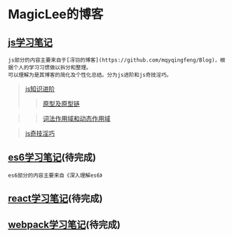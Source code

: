 # MagicLee的博客

## [js学习笔记]()
```
js部分的内容主要来自于[冴羽的博客](https://github.com/mqyqingfeng/Blog)，根据个人的学习习惯做以拆分和整理。
可以理解为是其博客的简化及个性化总结。分为js进阶和js奇技淫巧。
```
>[js知识进阶](https://github.com/MagicLeeW/Blog/issues/1)
>>[原型及原型链](https://github.com/MagicLeeW/Blog/issues/3)

>>[词法作用域和动态作用域](https://github.com/MagicLeeW/Blog/issues/4)

>[js奇技淫巧](https://github.com/MagicLeeW/Blog/issues/2)


## [es6学习笔记]()(待完成)
```
es6部分的内容主要来自《深入理解es6》
```

## [react学习笔记]()(待完成)

## [webpack学习笔记]()(待完成)
